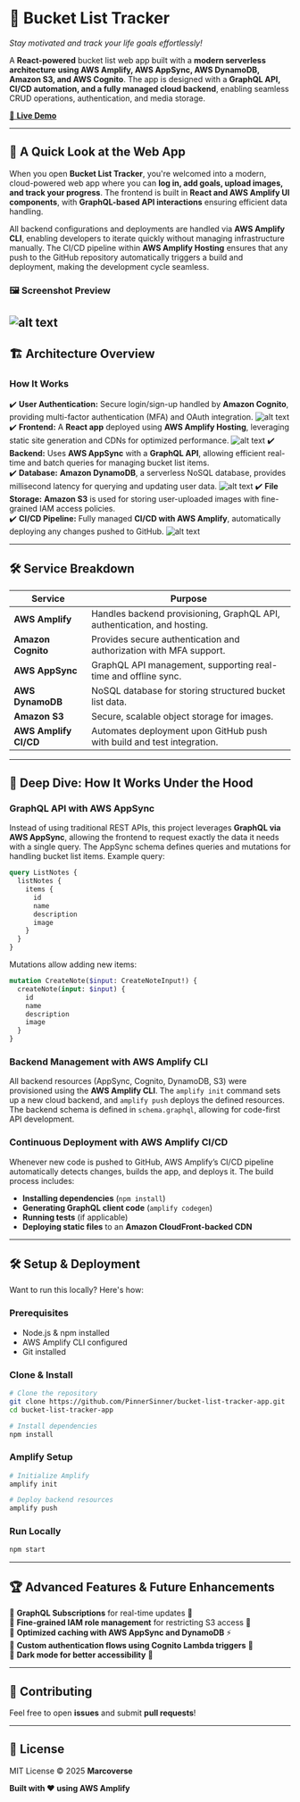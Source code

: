 # 🎯 Bucket List Tracker  

*Stay motivated and track your life goals effortlessly!*  

A **React-powered** bucket list web app built with a **modern serverless architecture using AWS Amplify, AWS AppSync, AWS DynamoDB, Amazon S3, and AWS Cognito**. The app is designed with a **GraphQL API, CI/CD automation, and a fully managed cloud backend**, enabling seamless CRUD operations, authentication, and media storage.  

[🚀 **Live Demo**](https://main.dc2nlltqlji8s.amplifyapp.com/)  

---

## 📝 A Quick Look at the Web App  

When you open **Bucket List Tracker**, you're welcomed into a modern, cloud-powered web app where you can **log in, add goals, upload images, and track your progress**. The frontend is built in **React and AWS Amplify UI components**, with **GraphQL-based API interactions** ensuring efficient data handling.  

All backend configurations and deployments are handled via **AWS Amplify CLI**, enabling developers to iterate quickly without managing infrastructure manually. The CI/CD pipeline within **AWS Amplify Hosting** ensures that any push to the GitHub repository automatically triggers a build and deployment, making the development cycle seamless.  

### 🖼️ **Screenshot Preview**   
![alt text](image-5.png)
---

## 🏗️ Architecture Overview  

### **How It Works**  

✔️ **User Authentication:** Secure login/sign-up handled by **Amazon Cognito**, providing multi-factor authentication (MFA) and OAuth integration.  ![alt text](image-7.png)
✔️ **Frontend:** A **React app** deployed using **AWS Amplify Hosting**, leveraging static site generation and CDNs for optimized performance.  ![alt text](image-9.png)
✔️ **Backend:** Uses **AWS AppSync** with a **GraphQL API**, allowing efficient real-time and batch queries for managing bucket list items.  
✔️ **Database:** **Amazon DynamoDB**, a serverless NoSQL database, provides millisecond latency for querying and updating user data.  ![alt text](image-8.png)
✔️ **File Storage:** **Amazon S3** is used for storing user-uploaded images with fine-grained IAM access policies.  
✔️ **CI/CD Pipeline:** Fully managed **CI/CD with AWS Amplify**, automatically deploying any changes pushed to GitHub.  ![alt text](image-6.png)

---

## 🛠 Service Breakdown  

| Service            | Purpose                                                       |
| ------------------ | ------------------------------------------------------------- |
| **AWS Amplify**    | Handles backend provisioning, GraphQL API, authentication, and hosting. |
| **Amazon Cognito** | Provides secure authentication and authorization with MFA support. |
| **AWS AppSync**    | GraphQL API management, supporting real-time and offline sync. |
| **AWS DynamoDB**   | NoSQL database for storing structured bucket list data. |
| **Amazon S3**      | Secure, scalable object storage for images. |
| **AWS Amplify CI/CD** | Automates deployment upon GitHub push with build and test integration. |

---

## 🔬 Deep Dive: How It Works Under the Hood  

### **GraphQL API with AWS AppSync**  
Instead of using traditional REST APIs, this project leverages **GraphQL via AWS AppSync**, allowing the frontend to request exactly the data it needs with a single query. The AppSync schema defines queries and mutations for handling bucket list items. Example query:

```graphql
query ListNotes {
  listNotes {
    items {
      id
      name
      description
      image
    }
  }
}
```

Mutations allow adding new items:
```graphql
mutation CreateNote($input: CreateNoteInput!) {
  createNote(input: $input) {
    id
    name
    description
    image
  }
}
```

### **Backend Management with AWS Amplify CLI**  
All backend resources (AppSync, Cognito, DynamoDB, S3) were provisioned using the **AWS Amplify CLI**. The `amplify init` command sets up a new cloud backend, and `amplify push` deploys the defined resources. The backend schema is defined in `schema.graphql`, allowing for code-first API development.  

### **Continuous Deployment with AWS Amplify CI/CD**  
Whenever new code is pushed to GitHub, AWS Amplify’s CI/CD pipeline automatically detects changes, builds the app, and deploys it. The build process includes:
- **Installing dependencies** (`npm install`)
- **Generating GraphQL client code** (`amplify codegen`)
- **Running tests** (if applicable)
- **Deploying static files** to an **Amazon CloudFront-backed CDN**  

---

## 🛠️ Setup & Deployment  

Want to run this locally? Here's how:

### **Prerequisites**  
- Node.js & npm installed  
- AWS Amplify CLI configured  
- Git installed  

### **Clone & Install**  

```bash
# Clone the repository
git clone https://github.com/PinnerSinner/bucket-list-tracker-app.git
cd bucket-list-tracker-app

# Install dependencies
npm install
```

### **Amplify Setup**  

```bash
# Initialize Amplify
amplify init

# Deploy backend resources
amplify push
```

### **Run Locally**  

```bash
npm start
```

---

## 🏆 Advanced Features & Future Enhancements  

🔹 **GraphQL Subscriptions** for real-time updates 🔄  
🔹 **Fine-grained IAM role management** for restricting S3 access 🔐  
🔹 **Optimized caching with AWS AppSync and DynamoDB** ⚡  
🔹 **Custom authentication flows using Cognito Lambda triggers** 🔑  
🔹 **Dark mode for better accessibility** 🌙  

---

## 🤝 Contributing  

Feel free to open **issues** and submit **pull requests**!  

---

## 📜 License  

MIT License © 2025 **Marcoverse**  

**Built with ❤️ using AWS Amplify**  

